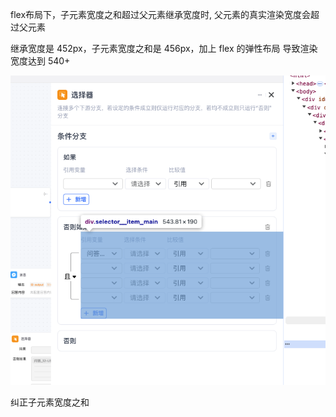 flex布局下，子元素宽度之和超过父元素继承宽度时, 父元素的真实渲染宽度会超过父元素

继承宽度是 452px，子元素宽度之和是 456px，加上 flex 的弹性布局 导致渲染宽度达到 540+

![alt text](./images/overwidth.png)

纠正子元素宽度之和